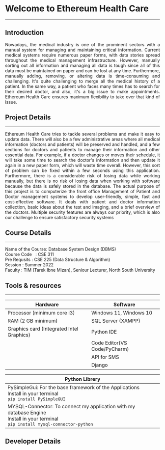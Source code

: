 # __**Welcome to Ethereum Health Care**__
***  

## Introduction  
<p align="justify">
Nowadays, the medical industry is one of the prominent sectors with a manual system for managing and maintaining critical information. Current medical systems require numerous paper forms, with data stories spread throughout the medical management infrastructure. However, manually sorting out all information and managing all data is tough since all of this data must be maintained on paper and can be lost at any time. Furthermore, manually adding, removing, or altering data is time-consuming and challenging. 
It's quite challenging to merge all the medical history of a patient. In the same way, a patient who faces many times has to search for their desired doctor, and also, it's a big issue to make appointments. Ethereum Health Care ensures maximum flexibility to take over that kind of issue. 
</p>

## Project Details  
---
<p align="justify">
Ethereum Health Care tries to tackle several problems and make it easy to update data. There 
will also be a few administrative areas where all medical information (doctors and patients) will 
be  preserved  and  handled,  and  a  few  sections  for  doctors  and  patients  to  manage  their 
information and other essential data. For example, if a doctor changes or moves their schedule, it 
will take some time to search the doctor's information and then update it again in a new paper 
form, which will waste time overall. However, this sort of problem can be fixed within a few 
seconds using this application. Furthermore, there is a considerable risk of losing data while 
working manually, but there is no risk of losing data when working with software because the 
data is safely stored in the database.
The actual purpose of this project is to computerize the front office Management of Patient and 
Doctor management systems to develop user-friendly, simple, fast and cost-effective software. It 
deals with patient and doctor information collection, basic ideas about the test and imaging, and 
a brief overview of the doctors. Multiple security features are always our priority, which is also 
our challenge to ensure satisfactory security systems
</p>


## Course Details 
---
<p>
Name of the Course: Database System Design (DBMS)</br>
Course Code &nbsp : CSE 311</br>
Pre Requsits      : CSE 225 (Data Structure & Algorithm)</br>
Session           : Summer 2022</br>
Faculty           : TIM (Tarek Ibne Mizan), Seniour Lecturer, North South University</br>
</p>







## Tools & resources 
--- 
|Hardware|Software|  
|--------|--------|
|Processor (minimum core i3)|Windows 11, Windows 10|  
|RAM (2 GB minimum)|SQL Server (XAMPP)|  
|Graphics card (Integrated Intel Graphics)|Python IDE|  
||Code Editor(VS Code/PyCharm)|
||API for SMS|
||Django|

|Python Librery|  
|---------------|
|PySimpleGui: For the base framework of the Applications<br>Install in your terminal<br>``` pip install PySimpleGUI ```|
|MYSQL-Connector: To connect my application with my database Engine <br>Install in your terminal <br>``` pip install mysql-connector-python ```|


## Developer Details

